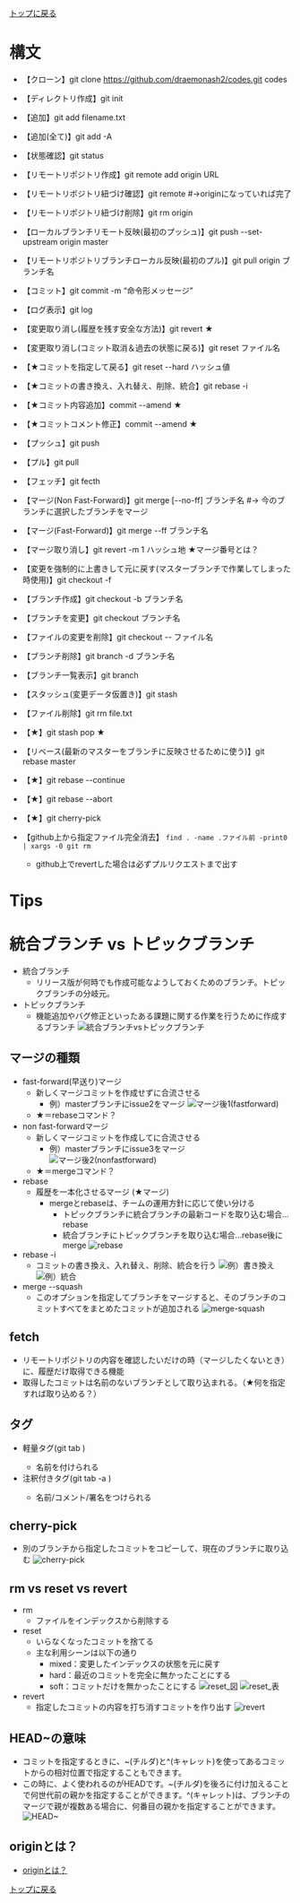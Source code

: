 [トップに戻る](../index.md)

# 構文
- 【クローン】git clone https://github.com/draemonash2/codes.git codes

- 【ディレクトリ作成】git init
- 【追加】git add filename.txt
- 【追加(全て)】git add -A
- 【状態確認】git status

- 【リモートリポジトリ作成】git remote add origin URL
- 【リモートリポジトリ紐づけ確認】git remote #→originになっていれば完了
- 【リモートリポジトリ紐づけ削除】git rm origin
- 【ローカルブランチリモート反映(最初のプッシュ)】git push --set-upstream origin master
- 【リモートリポジトリブランチローカル反映(最初のプル)】git pull origin ブランチ名

- 【コミット】git commit -m “命令形メッセージ”
- 【ログ表示】git log
- 【変更取り消し(履歴を残す安全な方法)】git revert ★
- 【変更取り消し(コミット取消＆過去の状態に戻る)】git reset ファイル名
- 【★コミットを指定して戻る】git reset --hard ハッシュ値
- 【★コミットの書き換え、入れ替え、削除、統合】git rebase -i

- 【★コミット内容追加】commit --amend ★
- 【★コミットコメント修正】commit --amend ★

- 【プッシュ】git push
- 【プル】git pull
- 【フェッチ】git fecth

- 【マージ(Non Fast-Forward)】git merge [--no-ff] ブランチ名 #→ 今のブランチに選択したブランチをマージ
- 【マージ(Fast-Forward)】git merge --ff ブランチ名
- 【マージ取り消し】git revert -m 1 ハッシュ地
	★マージ番号とは？

- 【変更を強制的に上書きして元に戻す(マスターブランチで作業してしまった時使用)】git checkout -f
- 【ブランチ作成】git checkout -b ブランチ名
- 【ブランチを変更】git checkout ブランチ名
- 【ファイルの変更を削除】git checkout -- ファイル名
- 【ブランチ削除】git branch -d ブランチ名
- 【ブランチ一覧表示】git branch
- 【スタッシュ(変更データ仮置き)】git stash
- 【ファイル削除】git rm file.txt
- 【★】git stash pop ★
- 【リベース(最新のマスターをブランチに反映させるために使う)】git rebase master
- 【★】git rebase --continue
- 【★】git rebase --abort
- 【★】git cherry-pick

- 【github上から指定ファイル完全消去】 `find . -name .ファイル前 -print0 | xargs -0 git rm`
	- github上でrevertした場合は必ずプルリクエストまで出す

# Tips
# 統合ブランチ vs トピックブランチ
- 統合ブランチ
	- リリース版が何時でも作成可能なようしておくためのブランチ。トピックブランチの分岐元。
- トピックブランチ
	- 機能追加やバグ修正といったある課題に関する作業を行うために作成するブランチ
![統合ブランチvsトピックブランチ](統合ブランチvsトピックブランチ.jpg)

## マージの種類
- fast-forward(早送り)マージ
	- 新しくマージコミットを作成せずに合流させる
		- 例）masterブランチにissue2をマージ
		![マージ後1(fastforward)](マージ後1(fastforward).jpg)
	- ★＝rebaseコマンド？
- non fast-forwardマージ
	- 新しくマージコミットを作成してに合流させる
		- 例）masterブランチにissue3をマージ
		![マージ後2(nonfastforward)](マージ後2(nonfastforward).jpg)
	- ★＝mergeコマンド？
- rebase
	- 履歴を一本化させるマージ (★マージ)
		- mergeとrebaseは、チームの運用方針に応じて使い分ける
			- トピックブランチに統合ブランチの最新コードを取り込む場合…rebase
			- 統合ブランチにトピックブランチを取り込む場合…rebase後にmerge
				![rebase](rebase.jpg)
- rebase -i
	- コミットの書き換え、入れ替え、削除、統合を行う
		![例）書き換え](rebase-i_書き換え.jpg)
		![例）統合](rebase-i_統合.jpg)
- merge --squash
	- このオプションを指定してブランチをマージすると、そのブランチのコミットすべてをまとめたコミットが追加される
		![merge-squash](merge-squash.jpg)

## fetch
- リモートリポジトリの内容を確認したいだけの時（マージしたくないとき）に、履歴だけ取得できる機能
- 取得したコミットは名前のないブランチとして取り込まれる。（★何を指定すれば取り込める？）

## タグ
- 軽量タグ(git tab <tagname>)
	- 名前を付けられる
- 注釈付きタグ(git tab -a <tagname>)
	- 名前/コメント/署名をつけられる

## cherry-pick
- 別のブランチから指定したコミットをコピーして、現在のブランチに取り込む
	![cherry-pick](cherry-pick.jpg)

## rm vs reset vs revert
- rm
	- ファイルをインデックスから削除する
- reset
	- いらなくなったコミットを捨てる
	- 主な利用シーンは以下の通り
		- mixed：変更したインデックスの状態を元に戻す
		- hard：最近のコミットを完全に無かったことにする
		- soft：コミットだけを無かったことにする
		![reset_図](reset_図.jpg)
		![reset_表](reset_表.jpg)
- revert
	- 指定したコミットの内容を打ち消すコミットを作り出す
		![revert](revert.jpg)

## HEAD~の意味
- コミットを指定するときに、~(チルダ)と^(キャレット)を使ってあるコミットからの相対位置で指定することもできます。
- この時に、よく使われるのがHEADです。~(チルダ)を後ろに付け加えることで何世代前の親かを指定することができます。^(キャレット)は、ブランチのマージで親が複数ある場合に、何番目の親かを指定することができます。
	![HEAD~](HEAD～.jpg)

## originとは？
- [originとは？](https://qiita.com/seri1234/items/e651b3e108a695a92809)

[トップに戻る](../index.md)
